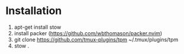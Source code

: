 # Installation

1. apt-get install stow
2. install packer (https://github.com/wbthomason/packer.nvim)
3. git clone https://github.com/tmux-plugins/tpm ~/.tmux/plugins/tpm
4. stow .
